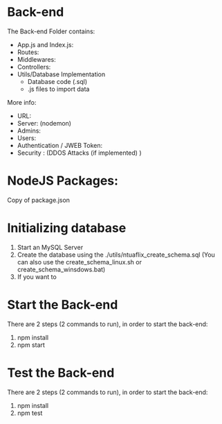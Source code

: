 # Back-end

The Back-end Folder contains:
  - App.js and Index.js: 
  - Routes: 
  - Middlewares: 
  - Controllers: 
  - Utils/Database Implementation
    - Database code (.sql)
    - .js files to import data

More info:
  - URL: 
  - Server: (nodemon)
  - Admins:
  - Users:
  - Authentication / JWEB Token: 
  - Security : (DDOS Attacks (if implemented) )
  

# NodeJS Packages:
Copy of package.json

# Initializing database
1. Start an MySQL Server
2. Create the database using the ./utils/ntuaflix_create_schema.sql
  (You can also use the create_schema_linux.sh or create_schema_winsdows.bat)
3. If you want to 

# Start the Back-end
There are 2 steps (2 commands to run), in order to start the back-end:
1. npm install
2. npm start

# Test the Back-end
There are 2 steps (2 commands to run), in order to start the back-end:
1. npm install
2. npm test